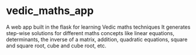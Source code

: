 # vedic_maths_app
A web app built in the flask for learning Vedic maths techniques
It generates step-wise solutions for different maths concepts like linear equations, determinants, the inverse of a matrix, addition, quadratic equations, square and square root, cube and cube root, etc.
